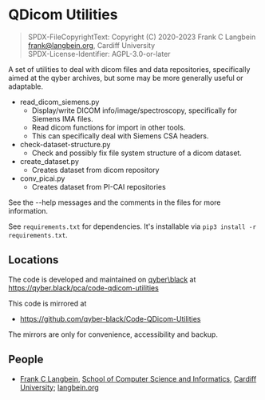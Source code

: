 # QDicom Utilities

> SPDX-FileCopyrightText: Copyright (C) 2020-2023 Frank C Langbein <frank@langbein.org>, Cardiff University  
> SPDX-License-Identifier: AGPL-3.0-or-later  

A set of utilities to deal with dicom files and data repositories, specifically
aimed at the qyber archives, but some may be more generally useful or adaptable.

* read_dicom_siemens.py
  * Display/write DICOM info/image/spectroscopy, specifically for Siemens IMA files.
  * Read dicom functions for import in other tools.
  * This can specifically deal with Siemens CSA headers.
* check-dataset-structure.py
  * Check and possibly fix file system structure of a dicom dataset.
* create_dataset.py
  * Creates dataset from dicom repository
* conv_picai.py
  * Creates dataset from PI-CAI repositories

See the --help messages and the comments in the files for more information.

See `requirements.txt` for dependencies. It's installable via
`pip3 install -r requirements.txt`.

## Locations

The code is developed and maintained on [qyber\\black](https://qyber.black)
at https://qyber.black/pca/code-qdicom-utilities

This code is mirrored at
* https://github.com/qyber-black/Code-QDicom-Utilities

The mirrors are only for convenience, accessibility and backup.

## People

* [Frank C Langbein](https://qyber.black/xis10z), [School of Computer Science and Informatics](https://www.cardiff.ac.uk/computer-science), [Cardiff University](https://www.cardiff.ac.uk/); [langbein.org](https://langbein.org/)
